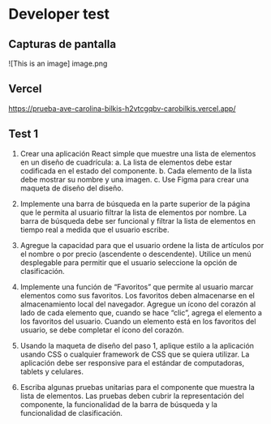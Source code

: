 # Developer test


## Capturas de pantalla
![This is an image] image.png


## Vercel
https://prueba-ave-carolina-bilkis-h2vtcgqbv-carobilkis.vercel.app/

## Test 1


1. Crear una aplicación React simple que muestre una lista de elementos en un diseño
de cuadrícula:
    a. La lista de elementos debe estar codificada en el estado del componente.
    b. Cada elemento de la lista debe mostrar su nombre y una imagen.
    c. Use Figma para crear una maqueta de diseño del diseño.

2. Implemente una barra de búsqueda en la parte superior de la página que le permita
al usuario filtrar la lista de elementos por nombre. La barra de búsqueda debe ser
funcional y filtrar la lista de elementos en tiempo real a medida que el usuario
escribe.

3. Agregue la capacidad para que el usuario ordene la lista de artículos por el nombre o
por precio (ascendente o descendente). Utilice un menú desplegable para permitir
que el usuario seleccione la opción de clasificación.

4. Implemente una función de “Favoritos” que permite al usuario marcar elementos
como sus favoritos. Los favoritos deben almacenarse en el almacenamiento local del
navegador. Agregue un ícono del corazón al lado de cada elemento que, cuando se
hace “clic”, agrega el elemento a los favoritos del usuario. Cuando un elemento está
en los favoritos del usuario, se debe completar el ícono del corazón.

5. Usando la maqueta de diseño del paso 1, aplique estilo a la aplicación usando CSS
o cualquier framework de CSS que se quiera utilizar. La aplicación debe ser
responsive para el estándar de computadoras, tablets y celulares.

6. Escriba algunas pruebas unitarias para el componente que muestra la lista de
elementos. Las pruebas deben cubrir la representación del componente, la
funcionalidad de la barra de búsqueda y la funcionalidad de clasificación.